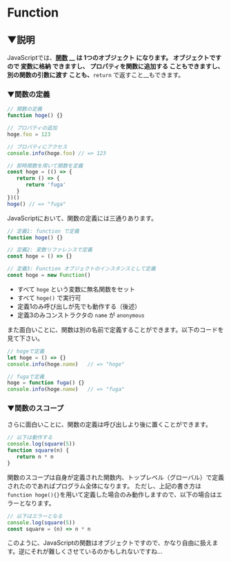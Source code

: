# Function

## ▼説明

JavaScriptでは、__[関数](https://developer.mozilla.org/ja/docs/Web/JavaScript/Guide/Functions) __ は __1つのオブジェクト__ になります。
オブジェクトですので __変数に格納__ できますし、 __プロパティを関数に追加する__ こともできますし、__別の関数の引数に渡す__ ことも、__`return` で返すこと__もできます。

### ▼関数の定義

```JavaScript
// 関数の定義
function hoge() {}

// プロパティの追加
hoge.foo = 123

// プロパティにアクセス
console.info(hoge.foo) // => 123

// 即時関数を用いて関数を定義
const hoge = (() => {
   return () => {
      return 'fuga'
   }
})()
hoge() // => "fuga"
```

JavaScriptにおいて、関数の定義には三通りあります。

```JavaScript
// 定義1: function で定義
function hoge() {}

// 定義2: 変数リファレンスで定義
const hoge = () => {}

// 定義3: Function オブジェクトのインスタンスとして定義
const hoge = new Function()
```

* すべて `hoge` という変数に無名関数をセット
* すべて `hoge()` で実行可
* 定義1のみ呼び出しが先でも動作する（後述）
* 定義3のみコンストラクタの `name` が `anonymous`

また面白いことに、関数は別の名前で定義することができます。以下のコードを見て下さい。

```JavaScript
// hogeで定義
let hoge = () => {}
console.info(hoge.name)   // => "hoge"

// fugaで定義
hoge = function fuga() {}
console.info(hoge.name)   // => "fuga"
```

### ▼関数のスコープ
さらに面白いことに、関数の定義は呼び出しより後に置くことができます。

```JavaScript
// 以下は動作する
console.log(square(5))
function square(n) {
   return n * n
}
```

関数のスコープは自身が定義された関数内、トップレベル（グローバル）で定義されたのであればプログラム全体になります。
ただし、上記の書き方は`function hoge(){}`を用いて定義した場合のみ動作しますので、以下の場合はエラーとなります。

```JavaScript
// 以下はエラーとなる
console.log(square(5))
const square = (n) => n * n
```

このように、JavaScriptの関数はオブジェクトですので、かなり自由に扱えます。逆にそれが難しくさせているのかもしれないですね…
